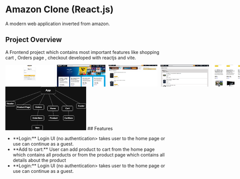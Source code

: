 # Amazon Clone (React.js)
A modern web application inverted from amazon.
## Project Overview
A Frontend project which contains most important features like shopping cart , Orders page , checkout developed with reactjs and vite.
<div style = "display:flex; gap:10px;">
  <img src="login.amazon.PNG" alt="login Screenshot" width="30%" height = "auto">
  <img src="home.amazon.PNG" alt="home Screenshot" width="30%" height = "auto">
  <img src="cart.amazon.PNG" alt="cart Screenshot" width="30%" height = "auto">
  <img src="orders.amazon.PNG" alt="orders Screenshot" width="30%" height = "auto">
  <img src="products.amazon.PNG" alt="products Screenshot" width="30%" height = "auto">
  <img src="product.amazon.PNG" alt="product Screenshot" width="30%" height = "auto">
</div>
<img src="component.drawio.png" alt="product Screenshot" width="50%" height = "auto">
## Features

<ul>
  <li>**Login:** Login UI (no authentication> takes user to the home page or use can continue as a guest.</li>
  <li>**Add to cart:** User can add product to cart from the home page which contains all products or from the product page which contains all details about the product</li>
  <li>**Login:** Login UI (no authentication> takes user to the home page or use can continue as a guest.</li>
</ul>
